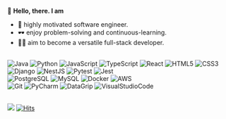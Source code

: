<!-- @format -->

👋 <b>Hello, there. I am</b>

- 🚀 highly motivated software engineer.
- 🕶️ enjoy problem-solving and continuous-learning.
- 🧑‍💻 aim to become a versatile full-stack developer.

<br>

<div align='left'>
 <img alt="Java" src ="https://img.shields.io/badge/Java-007396?style=flat-square&logo=Java&logoColor=white"/>
 <img alt="Python" src ="https://img.shields.io/badge/Python-3776AB.svg?&style=for-the-badge&logo=Python&logoColor=white"/>
 <img alt="JavaScript" src ="https://img.shields.io/badge/JavaScript-F7DF1E.svg?&style=for-the-badge&logo=JavaScript&logoColor=black"/>
 <img alt="TypeScript" src ="https://img.shields.io/badge/TypeScript-3178C6.svg?&style=for-the-badge&logo=TypeScript&logoColor=white"/>
 <img alt="React" src ="https://img.shields.io/badge/React-61DAFB.svg?&style=for-the-badge&logo=React&logoColor=black"/>
 <img alt="HTML5" src ="https://img.shields.io/badge/HTML5-E34F26.svg?&style=for-the-badge&logo=HTML5&logoColor=white"/>
 <img alt="CSS3" src ="https://img.shields.io/badge/CSS3-1572B6.svg?&style=for-the-badge&logo=CSS3&logoColor=white"/>
</div>

<div align='left'>
 <img alt="Django" src ="https://img.shields.io/badge/Django-0b4b33.svg?&style=for-the-badge&logo=Django&logoColor=white"/>
 <img alt="NestJS" src ="https://img.shields.io/badge/NestJS-E0234E.svg?&style=for-the-badge&logo=NestJS&logoColor=white"/>
 <img alt="Pytest" src ="https://img.shields.io/badge/Pytest-0A9EDC.svg?&style=for-the-badge&logo=Pytest&logoColor=white"/>
 <img alt="Jest" src ="https://img.shields.io/badge/Jest-C21325.svg?&style=for-the-badge&logo=Jest&logoColor=white"/>
</div>

<div align='left'>
 <img alt="PostgreSQL" src ="https://img.shields.io/badge/PostgreSQL-4169E1.svg?&style=for-the-badge&logo=PostgreSQL&logoColor=white"/>
 <img alt="MySQL" src ="https://img.shields.io/badge/MySQL-4479A1.svg?&style=for-the-badge&logo=MySQL&logoColor=white"/>
 <img alt="Docker" src ="https://img.shields.io/badge/Docker-2496ED.svg?&style=for-the-badge&logo=Docker&logoColor=white"/>
 <img alt="AWS" src ="https://img.shields.io/badge/AWS-232F3E.svg?&style=for-the-badge&logo=amazonaws&logoColor=white"/>
</div>

<div align='left'>
 <img alt="Git" src ="https://img.shields.io/badge/Git-0b4b33.svg?&style=for-the-badge&logo=Git&logoColor=white"/>
 <img alt="PyCharm" src ="https://img.shields.io/badge/PyCharm-E0234E.svg?&style=for-the-badge&logo=PyCharm&logoColor=white"/>
 <img alt="DataGrip" src ="https://img.shields.io/badge/DataGrip-4169E1.svg?&style=for-the-badge&logo=DataGrip&logoColor=white"/>
 <img alt="VisualStudioCode" src ="https://img.shields.io/badge/VisualStudioCode-007ACC.svg?&style=for-the-badge&logo=VisualStudioCode&logoColor=white"/>
</div>

<br>

![](https://komarev.com/ghpvc/?username=pm1100tm&color=red) [![Hits](https://hits.seeyoufarm.com/api/count/incr/badge.svg?url=https%3A%2F%2Fgithub.com%2Fpm1100tm%2Fhit-counter&count_bg=%23AFC83D&title_bg=%23555555&icon=&icon_color=%23E7E7E7&title=hits&edge_flat=false)](https://hits.seeyoufarm.com)

<!-- ![Anurag's GitHub stats](https://github-readme-stats.vercel.app/api?username=pm1100tm&count_private=true&theme=dracula)
[![Top Langs](https://github-readme-stats.vercel.app/api/top-langs/?username=pm1100tm&layout=compact)](https://github.com/anuraghazra/github-readme-stats)
 -->
